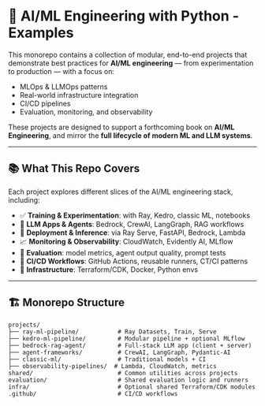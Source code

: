 # 🧠 AI/ML Engineering with Python - Examples

This monorepo contains a collection of modular, end-to-end projects that demonstrate best practices for **AI/ML engineering** — from experimentation to production — with a focus on:

- MLOps & LLMOps patterns
- Real-world infrastructure integration
- CI/CD pipelines
- Evaluation, monitoring, and observability

These projects are designed to support a forthcoming book on **AI/ML Engineering**, and mirror the **full lifecycle of modern ML and LLM systems**.

---

## 📚 What This Repo Covers

Each project explores different slices of the AI/ML engineering stack, including:

- ✅ **Training & Experimentation**: with Ray, Kedro, classic ML, notebooks
- 🧠 **LLM Apps & Agents**: Bedrock, CrewAI, LangGraph, RAG workflows
- 🚀 **Deployment & Inference**: via Ray Serve, FastAPI, Bedrock, Lambda
- 📈 **Monitoring & Observability**: CloudWatch, Evidently AI, MLflow
- 🧪 **Evaluation**: model metrics, agent output quality, prompt tests
- 🔁 **CI/CD Workflows**: GitHub Actions, reusable runners, CT/CI patterns
- 🧰 **Infrastructure**: Terraform/CDK, Docker, Python envs

---

## 🏗️ Monorepo Structure

```text
projects/
├── ray-ml-pipeline/           # Ray Datasets, Train, Serve
├── kedro-ml-pipeline/         # Modular pipeline + optional MLflow
├── bedrock-rag-agent/         # Full-stack LLM app (client + server)
├── agent-frameworks/          # CrewAI, LangGraph, Pydantic-AI
├── classic-ml/                # Traditional models + CI
├── observability-pipelines/  # Lambda, CloudWatch, metrics
shared/                        # Common utilities across projects
evaluation/                    # Shared evaluation logic and runners
infra/                         # Optional shared Terraform/CDK modules
.github/                       # CI/CD workflows
